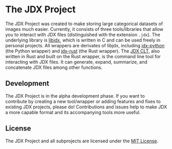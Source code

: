 # The JDX Project

The JDX Project was created to make storing large categorical datasets of images much easier. Currently, it consists of three tools/libraries that allow you to interact with JDX files (distinguished with the extension `.jdx`). The underlying library is [libjdx](https://github.com/jeffreycshelton/libjdx), which is written in C and can be used freely in personal projects. All wrappers are derivates of libjdx, including [jdx-python](https://github.com/jeffreycshelton/jdx-python) (the Python wrapper) and [jdx-rust](https://github.com/jeffreycshelton/jdx-rust) (the Rust wrapper). The [JDX CLT](https://github.com/jeffreycshelton/jdx-clt), also written in Rust and built on the Rust wrapper, is the command line tool for interacting with JDX files. It can generate, expand, summarize, and concatenate JDX files among other functions.

## Development

The JDX Project is in the alpha development phase. If you want to contribute by creating a new tool/wrapper or adding features and fixes to existing JDX projects, please do! Contributions and issues help to make JDX a more capable format and its accompanying tools more useful.

## License

The JDX Project and all subprojects are licensed under the [MIT License](LICENSE).